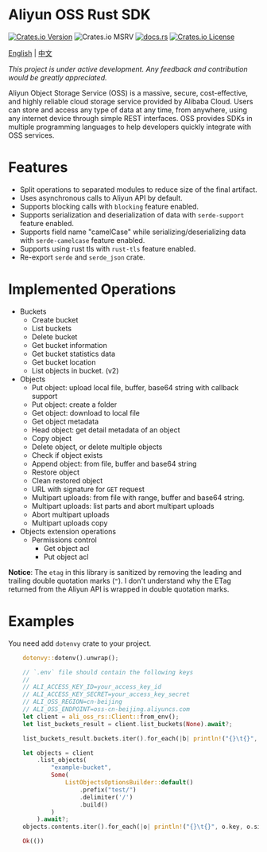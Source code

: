 # Aliyun OSS Rust SDK

[![Crates.io Version](https://img.shields.io/crates/v/ali-oss-rs?_ts_=202502262317)](https://crates.io/crates/ali-oss-rs)
![Crates.io MSRV](https://img.shields.io/crates/msrv/ali-oss-rs?_ts_=202502262317)
[![docs.rs](https://img.shields.io/docsrs/ali-oss-rs)](https://docs.rs/ali-oss-rs)
[![Crates.io License](https://img.shields.io/crates/l/ali-oss-rs?_ts_=202502262317)](https://github.com/yuqiang-yuan/ali-oss-rs?tab=License-1-ov-file)

[English](https://github.com/yuqiang-yuan/ali-oss-rs) | [中文](https://github.com/yuqiang-yuan/ali-oss-rs/blob/dev/README.zh-CN.md)

*This project is under active development. Any feedback and contribution would be greatly appreciated.*

Aliyun Object Storage Service (OSS) is a massive, secure, cost-effective, and highly reliable cloud storage service provided by Alibaba Cloud. Users can store and access any type of data at any time, from anywhere, using any internet device through simple REST interfaces. OSS provides SDKs in multiple programming languages to help developers quickly integrate with OSS services.

# Features

- Split operations to separated modules to reduce size of the final artifact.
- Uses asynchronous calls to Aliyun API by default.
- Supports blocking calls with `blocking` feature enabled.
- Supports serialization and deserialization of data with `serde-support` feature enabled.
- Supports field name "camelCase" while serializing/deserializing data with `serde-camelcase` feature enabled.
- Supports using rust tls with `rust-tls` feature enabled.
- Re-export `serde` and `serde_json` crate.

# Implemented Operations

- Buckets
  - Create bucket
  - List buckets
  - Delete bucket
  - Get bucket information
  - Get bucket statistics data
  - Get bucket location
  - List objects in bucket. (v2)
- Objects
  - Put object: upload local file, buffer, base64 string with callback support
  - Put object: create a folder
  - Get object: download to local file
  - Get object metadata
  - Head object: get detail metadata of an object
  - Copy object
  - Delete object, or delete multiple objects
  - Check if object exists
  - Append object: from file, buffer and base64 string
  - Restore object
  - Clean restored object
  - URL with signature for `GET` request
  - Multipart uploads: from file with range, buffer and base64 string.
  - Multipart uploads: list parts and abort multipart uploads
  - Abort multipart uploads
  - Multipart uploads copy
- Objects extension operations
  - Permissions control
    - Get object acl
    - Put object acl


**Notice**: The `etag` in this library is sanitized by removing the leading and trailing double quotation marks (`"`). I don't understand why the ETag returned from the Aliyun API is wrapped in double quotation marks.


# Examples

You need add `dotenvy` crate to your project.

```rust
    dotenvy::dotenv().unwrap();

    // `.env` file should contain the following keys
    //
    // ALI_ACCESS_KEY_ID=your_access_key_id
    // ALI_ACCESS_KEY_SECRET=your_access_key_secret
    // ALI_OSS_REGION=cn-beijing
    // ALI_OSS_ENDPOINT=oss-cn-beijing.aliyuncs.com
    let client = ali_oss_rs::Client::from_env();
    let list_buckets_result = client.list_buckets(None).await?;

    list_buckets_result.buckets.iter().for_each(|b| println!("{}\t{}", b.name, b.storage_class));

    let objects = client
        .list_objects(
            "example-bucket",
            Some(
                ListObjectsOptionsBuilder::default()
                    .prefix("test/")
                    .delimiter('/')
                    .build()
            )
        ).await?;
    objects.contents.iter().for_each(|o| println!("{}\t{}", o.key, o.size));

    Ok(())
```
